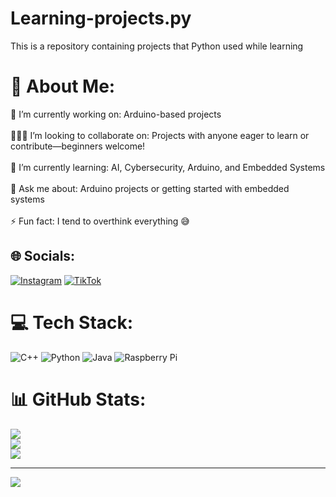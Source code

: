 # Learning-projects.py
This is a repository containing projects that Python used while learning
# 💫 About Me:
🔭 I’m currently working on: Arduino-based projects<br><br>🧑‍🤝‍🧑 I’m looking to collaborate on: Projects with anyone eager to learn or contribute—beginners welcome!<br><br>🌱 I’m currently learning: AI, Cybersecurity, Arduino, and Embedded Systems<br><br>💬 Ask me about: Arduino projects or getting started with embedded systems<br><br>⚡ Fun fact: I tend to overthink everything 😅


## 🌐 Socials:
[![Instagram](https://img.shields.io/badge/Instagram-%23E4405F.svg?logo=Instagram&logoColor=white)](https://instagram.com/amin2mv) [![TikTok](https://img.shields.io/badge/TikTok-%23000000.svg?logo=TikTok&logoColor=white)](https://tiktok.com/@amin2mv) 

# 💻 Tech Stack:
![C++](https://img.shields.io/badge/c++-%2300599C.svg?style=for-the-badge&logo=c%2B%2B&logoColor=white) ![Python](https://img.shields.io/badge/python-3670A0?style=for-the-badge&logo=python&logoColor=ffdd54) ![Java](https://img.shields.io/badge/java-%23ED8B00.svg?style=for-the-badge&logo=openjdk&logoColor=white) ![Raspberry Pi](https://img.shields.io/badge/-Raspberry_Pi-C51A4A?style=for-the-badge&logo=Raspberry-Pi)
# 📊 GitHub Stats:
![](https://github-readme-stats.vercel.app/api?username=Amin-prog5&theme=transparent&hide_border=true&include_all_commits=true&count_private=true)<br/>
![](https://nirzak-streak-stats.vercel.app/?user=Amin-prog5&theme=transparent&hide_border=true)<br/>
![](https://github-readme-stats.vercel.app/api/top-langs/?username=Amin-prog5&theme=transparent&hide_border=true&include_all_commits=true&count_private=true&layout=compact)

---
[![](https://visitcount.itsvg.in/api?id=Amin-prog5&icon=0&color=0)](https://visitcount.itsvg.in)

<!-- Proudly created with GPRM ( https://gprm.itsvg.in ) -->
